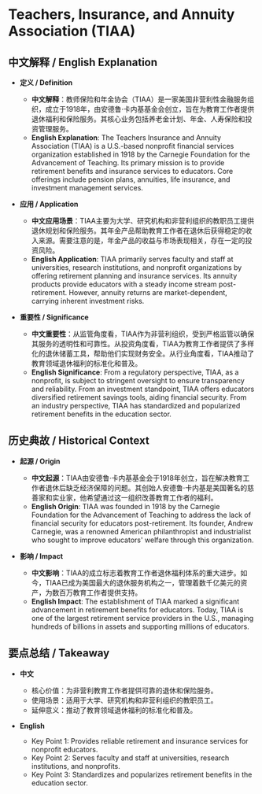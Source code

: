 # Teachers, Insurance, and Annuity Association (TIAA)

## 中文解释 / English Explanation

* **定义 / Definition**  
  - **中文解释**：教师保险和年金协会（TIAA）是一家美国非营利性金融服务组织，成立于1918年，由安德鲁·卡内基基金会创立，旨在为教育工作者提供退休福利和保险服务。其核心业务包括养老金计划、年金、人寿保险和投资管理服务。  
  - **English Explanation**: The Teachers Insurance and Annuity Association (TIAA) is a U.S.-based nonprofit financial services organization established in 1918 by the Carnegie Foundation for the Advancement of Teaching. Its primary mission is to provide retirement benefits and insurance services to educators. Core offerings include pension plans, annuities, life insurance, and investment management services.

* **应用 / Application**  
  - **中文应用场景**：TIAA主要为大学、研究机构和非营利组织的教职员工提供退休规划和保险服务。其年金产品帮助教育工作者在退休后获得稳定的收入来源。需要注意的是，年金产品的收益与市场表现相关，存在一定的投资风险。  
  - **English Application**: TIAA primarily serves faculty and staff at universities, research institutions, and nonprofit organizations by offering retirement planning and insurance services. Its annuity products provide educators with a steady income stream post-retirement. However, annuity returns are market-dependent, carrying inherent investment risks.

* **重要性 / Significance**  
  - **中文重要性**：从监管角度看，TIAA作为非营利组织，受到严格监管以确保其服务的透明性和可靠性。从投资角度看，TIAA为教育工作者提供了多样化的退休储蓄工具，帮助他们实现财务安全。从行业角度看，TIAA推动了教育领域退休福利的标准化和普及。  
  - **English Significance**: From a regulatory perspective, TIAA, as a nonprofit, is subject to stringent oversight to ensure transparency and reliability. From an investment standpoint, TIAA offers educators diversified retirement savings tools, aiding financial security. From an industry perspective, TIAA has standardized and popularized retirement benefits in the education sector.

## 历史典故 / Historical Context

* **起源 / Origin**  
  - **中文起源**：TIAA由安德鲁·卡内基基金会于1918年创立，旨在解决教育工作者退休后缺乏经济保障的问题。其创始人安德鲁·卡内基是美国著名的慈善家和实业家，他希望通过这一组织改善教育工作者的福利。  
  - **English Origin**: TIAA was founded in 1918 by the Carnegie Foundation for the Advancement of Teaching to address the lack of financial security for educators post-retirement. Its founder, Andrew Carnegie, was a renowned American philanthropist and industrialist who sought to improve educators' welfare through this organization.

* **影响 / Impact**  
  - **中文影响**：TIAA的成立标志着教育工作者退休福利体系的重大进步。如今，TIAA已成为美国最大的退休服务机构之一，管理着数千亿美元的资产，为数百万教育工作者提供支持。  
  - **English Impact**: The establishment of TIAA marked a significant advancement in retirement benefits for educators. Today, TIAA is one of the largest retirement service providers in the U.S., managing hundreds of billions in assets and supporting millions of educators.

## 要点总结 / Takeaway

* **中文**  
  - 核心价值：为非营利教育工作者提供可靠的退休和保险服务。  
  - 使用场景：适用于大学、研究机构和非营利组织的教职员工。  
  - 延伸意义：推动了教育领域退休福利的标准化和普及。  

* **English**  
  - Key Point 1: Provides reliable retirement and insurance services for nonprofit educators.  
  - Key Point 2: Serves faculty and staff at universities, research institutions, and nonprofits.  
  - Key Point 3: Standardizes and popularizes retirement benefits in the education sector.
